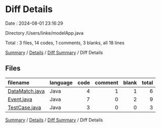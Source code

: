 # Diff Details

Date : 2024-08-01 23:16:29

Directory /Users/linke/modelApp.java

Total : 3 files,  14 codes, 1 comments, 3 blanks, all 18 lines

[Summary](results.md) / [Details](details.md) / [Diff Summary](diff.md) / Diff Details

## Files
| filename | language | code | comment | blank | total |
| :--- | :--- | ---: | ---: | ---: | ---: |
| [DataMatch.java](/DataMatch.java) | Java | 4 | 1 | 1 | 6 |
| [Event.java](/Event.java) | Java | 7 | 0 | 2 | 9 |
| [TestCase.java](/TestCase.java) | Java | 3 | 0 | 0 | 3 |

[Summary](results.md) / [Details](details.md) / [Diff Summary](diff.md) / Diff Details